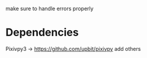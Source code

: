 make sure to handle errors properly

# Dependencies 
Pixivpy3 -> https://github.com/upbit/pixivpy
 add others